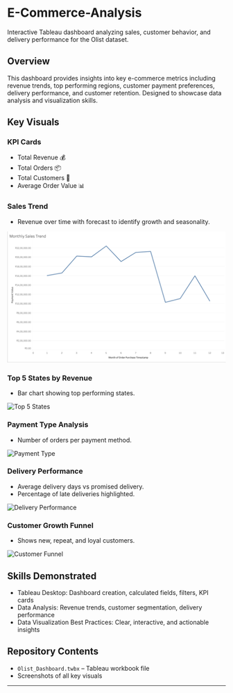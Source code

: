 # E-Commerce-Analysis

Interactive Tableau dashboard analyzing sales, customer behavior, and delivery performance for the Olist dataset.

## Overview
This dashboard provides insights into key e-commerce metrics including revenue trends, top performing regions, customer payment preferences, delivery performance, and customer retention. Designed to showcase data analysis and visualization skills.

## Key Visuals

### KPI Cards
- Total Revenue 💰  
- Total Orders 📦  
- Total Customers 👤  
- Average Order Value 📊  

### Sales Trend
- Revenue over time with forecast to identify growth and seasonality.

![Sales Trend](Monthly_Sales_Trend.png)

### Top 5 States by Revenue
- Bar chart showing top performing states.

![Top 5 States](.png)

### Payment Type Analysis
- Number of orders per payment method.

![Payment Type](payment_type_screenshot.png)

### Delivery Performance
- Average delivery days vs promised delivery.  
- Percentage of late deliveries highlighted.

![Delivery Performance](delivery_screenshot.png)

### Customer Growth Funnel
- Shows new, repeat, and loyal customers.

![Customer Funnel](customer_funnel_screenshot.png)

## Skills Demonstrated
- Tableau Desktop: Dashboard creation, calculated fields, filters, KPI cards  
- Data Analysis: Revenue trends, customer segmentation, delivery performance  
- Data Visualization Best Practices: Clear, interactive, and actionable insights  

## Repository Contents
- `Olist_Dashboard.twbx` – Tableau workbook file  
- Screenshots of all key visuals  

---

